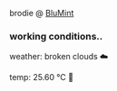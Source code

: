 brodie @ [BluMint](https://www.linkedin.com/company/blumint-io/)

<!--weather_start-->
### working conditions..

weather: broken clouds ☁️

temp: 25.60 °C 🥶

<!--weather_end-->
